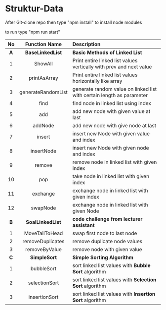 # Struktur-Data

After Git-clone repo then type "npm install" to install node modules

to run type "npm run start"


|  No | Function Name           | Description  |
| :-------------: |:-------------:| :-----|
|**A**|**BaseLinkedList**|**Basic Methods of Linked List**|
|  1  | ShowAll | Print entire linked list values vertically with prev and next value |
|  2  | printAsArray | Print entire linked list values horizontally like array |
|  3  | generateRandomList  | generate random value on linked list with certain length as parameter |
|  4  | find | find node in linked list using index |
|  5  | add  | add new node with given value at last|
|  6  | addNode | add new node with give node at last |
|  7  | insert | insert new Node with given value and index |
|  8  | insertNode | insert new Node with given node and index |
|  9  | remove | remove node in linked list with given index |
| 10  | pop | take node in linked list with given index |
| 11  | exchange | exchange node in linked list with given index |
| 12  | swapNode | exchange node in linked list with given Node |
|**B**|**SoalLinkedList**|**code challenge from lecturer assistant** |
|  1  | MoveTailToHead | swap first node to last node |
|  2  | removeDuplicates | remove duplicate node values |
|  3  | removeByValue | remove node with given value |
|**C**|**SimpleSort**|**Simple Sorting Algorithm** |
|  1  | bubbleSort | sort linked list values with **Bubble Sort** algorithm | 
|  2  | selectionSort | sort linked list values with **Selection Sort** algorithm | 
|  3  | insertionSort | sort linked list values with **Insertion Sort** algorithm | 
